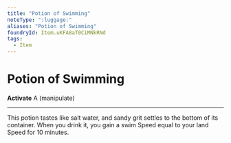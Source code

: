 ```yaml
---
title: "Potion of Swimming"
noteType: ":luggage:"
aliases: "Potion of Swimming"
foundryId: Item.uKFA8aT0CiMNkRNd
tags:
  - Item
---
```


# Potion of Swimming

**Activate** A (manipulate)

* * *

This potion tastes like salt water, and sandy grit settles to the bottom of its container. When you drink it, you gain a swim Speed equal to your land Speed for 10 minutes.


